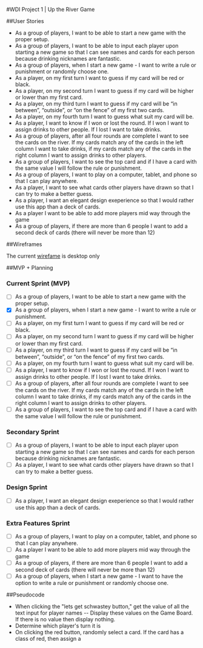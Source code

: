 #WDI Project 1 | Up the River Game

##User Stories
- As a group of players, I want to be able to start a new game with the proper setup.
- As a group of players, I want to be able to input each player upon starting a new game so that I can see names and cards for each person because drinking nicknames are fantastic.
- As a group of players, when I start a new game - I want to write a rule or punishment or randomly choose one.
- As a player, on my first turn I want to guess if my card will be red or black.
- As a player, on my second turn I want to guess if my card will be higher or lower than my first card.
- As a player, on my third turn I want to guess if my card will be “in between”, “outside”, or “on the fence” of my first two cards.
- As a player, on my fourth turn I want to guess what suit my card will be.
- As a player, I want to know if I won or lost the round. If I won I want to assign drinks to other people. If I lost I want to take drinks.
- As a group of players, after all four rounds are complete I want to see the cards on the river. If my cards match any of the cards in the left column I want to take drinks, if my cards match any of the cards in the right column I want to assign drinks to other players.
- As a group of players, I want to see the top card and if I have a card with the same value I will follow the rule or punishment.
- As a group of players, I want to play on a computer, tablet, and phone so that I can play anywhere.
- As a player, I want to see what cards other players have drawn so that I can try to make a better guess.
- As a player, I want an elegant design exeperience so that I would rather use this app than a deck of cards.
- As a player I want to be able to add more players mid way through the game
- As a group of players, if there are more than 6 people I want to add a second deck of cards (there will never be more than 12)


##Wireframes

The current [wirefame][wireframelink] is desktop only


[wireframelink]: http://x9fj2l.axshare.com

##MVP + Planning
### Current Sprint (MVP)
- [ ] As a group of players, I want to be able to start a new game with the proper setup.
- [x] As a group of players, when I start a new game - I want to write a rule or punishment.
- [ ] As a player, on my first turn I want to guess if my card will be red or black.
- [ ] As a player, on my second turn I want to guess if my card will be higher or lower than my first card.
- [ ] As a player, on my third turn I want to guess if my card will be “in between”, “outside”, or “on the fence” of my first two cards.
- [ ] As a player, on my fourth turn I want to guess what suit my card will be.
- [ ] As a player, I want to know if I won or lost the round. If I won I want to assign drinks to other people. If I lost I want to take drinks.
- [ ] As a group of players, after all four rounds are complete I want to see the cards on the river. If my cards match any of the cards in the left column I want to take drinks, if my cards match any of the cards in the right column I want to assign drinks to other players.
- [ ] As a group of players, I want to see the top card and if I have a card with the same value I will follow the rule or punishment.

### Secondary Sprint
- [ ] As a group of players, I want to be able to input each player upon starting a new game so that I can see names and cards for each person because drinking nicknames are fantastic.
- [ ] As a player, I want to see what cards other players have drawn so that I can try to make a better guess.

### Design Sprint
- [ ] As a player, I want an elegant design exeperience so that I would rather use this app than a deck of cards.

### Extra Features Sprint
- [ ] As a group of players, I want to play on a computer, tablet, and phone so that I can play anywhere.
- [ ] As a player I want to be able to add more players mid way through the game
- [ ] As a group of players, if there are more than 6 people I want to add a second deck of cards (there will never be more than 12)
- [ ] As a group of players, when I start a new game - I want to have the option to write a rule or punishment or randomly choose one.

##Pseudocode

- When clicking the "lets get schwastey button," get the value of all the text input for player names
-- Display these values on the Game Board. If there is no value then display nothing.
- Determine which player's turn it is
- On clicking the red button, randomly select a card. If the card has a class of red, then assign a 